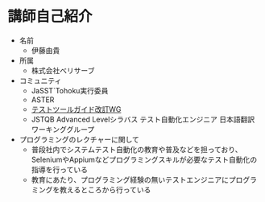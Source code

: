 # 講師自己紹介

- 名前
  - 伊藤由貴
- 所属
  - 株式会社ベリサーブ
- コミュニティ
  - JaSST`Tohoku実行委員
  - ASTER
  - [テストツールガイド改訂WG](http://aster.or.jp/business/testtool_wg.html)
  - JSTQB Advanced Levelシラバス テスト自動化エンジニア 日本語翻訳ワーキンググループ
- プログラミングのレクチャーに関して
  - 普段社内でシステムテスト自動化の教育や普及などを担っており、SeleniumやAppiumなどプログラミングスキルが必要なテスト自動化の指導を行っている
  - 教育にあたり、プログラミング経験の無いテストエンジニアにプログラミングを教えるところから行っている